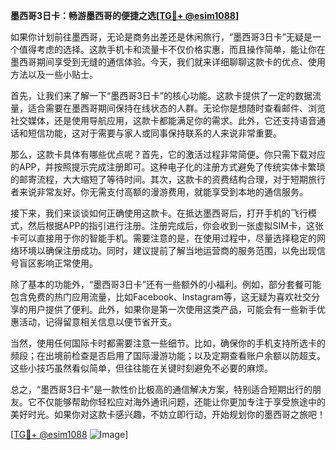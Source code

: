 **墨西哥3日卡：畅游墨西哥的便捷之选[[TG💪+ @esim1088](https://t.me/s/esim1088)]**

如果你计划前往墨西哥，无论是商务出差还是休闲旅行，“墨西哥3日卡”无疑是一个值得考虑的选择。这款手机卡和流量卡不仅价格实惠，而且操作简单，能让你在墨西哥期间享受到无缝的通信体验。今天，我们就来详细聊聊这款卡的优点、使用方法以及一些小贴士。

首先，让我们来了解一下“墨西哥3日卡”的核心功能。这款卡提供了一定的数据流量，适合需要在墨西哥期间保持在线状态的人群。无论你是想随时查看邮件、浏览社交媒体，还是使用导航应用，这款卡都能满足你的需求。此外，它还支持语音通话和短信功能，这对于需要与家人或同事保持联系的人来说非常重要。

那么，这款卡具体有哪些优点呢？首先，它的激活过程非常简便。你只需下载对应的APP，并按照提示完成注册即可。这种电子化的注册方式避免了传统实体卡繁琐的邮寄流程，大大缩短了等待时间。其次，这款卡的资费结构合理，对于短期旅行者来说非常友好。你无需支付高额的漫游费用，就能享受到本地的通信服务。

接下来，我们来谈谈如何正确使用这款卡。在抵达墨西哥后，打开手机的飞行模式，然后根据APP的指引进行注册。注册完成后，你会收到一张虚拟SIM卡，这张卡可以直接用于你的智能手机。需要注意的是，在使用过程中，尽量选择稳定的网络环境以确保注册成功。同时，建议提前了解当地运营商的服务范围，以免出现信号盲区影响正常使用。

除了基本的功能外，“墨西哥3日卡”还有一些额外的小福利。例如，部分套餐可能包含免费的热门应用流量，比如Facebook、Instagram等，这无疑为喜欢社交分享的用户提供了便利。此外，如果你是第一次使用这类产品，可能会有一些新手优惠活动，记得留意相关信息以便节省开支。

当然，使用任何国际卡时都需要注意一些细节。比如，确保你的手机支持所选卡的频段；在出境前检查是否启用了国际漫游功能；以及定期查看账户余额以防超支。这些小技巧虽然看似简单，但往往能在关键时刻避免不必要的麻烦。

总之，“墨西哥3日卡”是一款性价比极高的通信解决方案，特别适合短期出行的朋友。它不仅能够帮助你轻松应对海外通讯问题，还能让你更加专注于享受旅途中的美好时光。如果你对这款卡感兴趣，不妨立即行动，开始规划你的墨西哥之旅吧！

[[TG💪+ @esim1088](https://t.me/s/esim1088) ![Image](https://i.postimg.cc/4NQfJmqS/Snipaste-2025-05-13-00-14-12.png)]